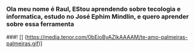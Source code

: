### Ola meu nome é Raul, EStou aprendendo sobre tecologia e informatica, estudo no José Ephim Mindlin, e quero aprender sobre essa ferramenta


###! [] (https://media.tenor.com/0bEioByAZlkAAAAM/te-amo-palmeiras-palmeiras.gif)]
